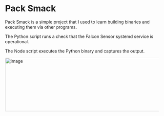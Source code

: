 # Pack Smack

Pack Smack is a simple project that I used to learn building binaries and executing them via other programs.

The Python script runs a check that the Falcon Sensor systemd service is operational.

The Node script executes the Python binary and captures the output.

<img width="637" height="176" alt="image" src="https://github.com/user-attachments/assets/2020279b-b530-4acb-9d8f-35a2c408b397" />
